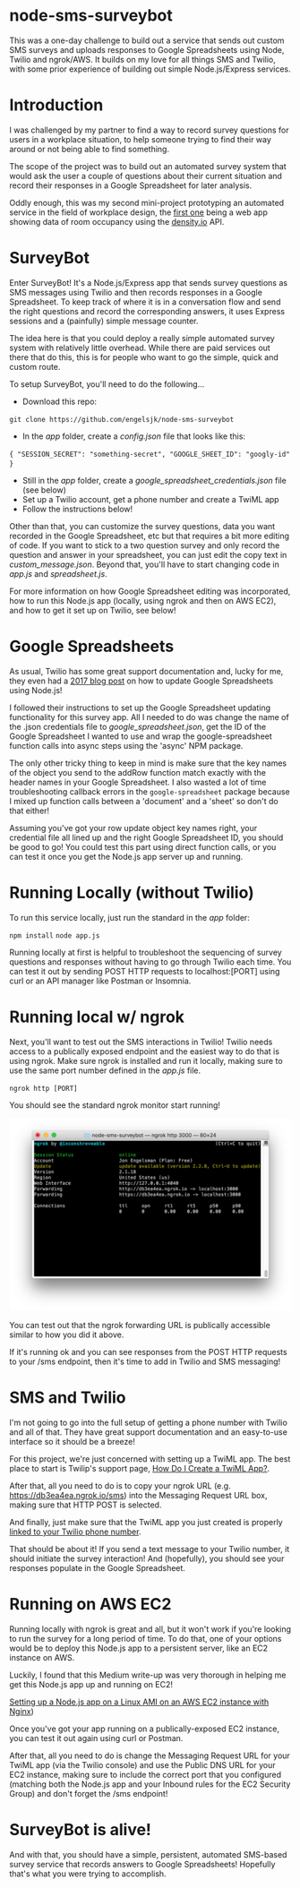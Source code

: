 # node-sms-surveybot
This was a one-day challenge to build out a service that sends out custom SMS surveys and uploads responses to Google Spreadsheets using Node, Twilio and ngrok/AWS. It builds on my love for all things SMS and Twilio, with some prior experience of building out simple Node.js/Express services. 

# Introduction
I was challenged by my partner to find a way to record survey questions for users in a workplace situation, to help someone trying to find their way around or not being able to find something. 

The scope of the project was to build out an automated survey system that would ask the user a couple of questions about their current situation and record their responses in a Google Spreadsheet for later analysis. 

Oddly enough, this was my second mini-project prototyping an automated service in the field of workplace design, the [first one]([](https://github.com/engelsjk/web-demo-density-rooms)) being a web app showing data of room occupancy using the [density.io](https://www.density.io/) API. 

# SurveyBot
Enter SurveyBot! It's a Node.js/Express app that sends survey questions as SMS messages using Twilio and then records responses in a Google Spreadsheet. To keep track of where it is in a conversation flow and send the right questions and record the corresponding answers, it uses Express sessions and a (painfully) simple message counter. 

The idea here is that you could deploy a really simple automated survey system with relatively little overhead. While there are paid services out there that do this, this is for people who want to go the simple, quick and custom route.

To setup SurveyBot, you'll need to do the following... 

* Download this repo:

`git clone https://github.com/engelsjk/node-sms-surveybot`
 
* In the *app* folder, create a *config.json* file that looks like this:

`
{
	"SESSION_SECRET": "something-secret",
	"GOOGLE_SHEET_ID": "googly-id"
}
`

* Still in the *app* folder, create a *google_spreadsheet_credentials.json* file (see below)
* Set up a Twilio account, get a phone number and create a TwiML app
* Follow the instructions below!

Other than that, you can customize the survey questions, data you want recorded in the Google Spreadsheet, etc but that requires a bit more editing of code. If you want to stick to a two question survey and only record the question and answer in your spreadsheet, you can just edit the copy text in *custom_message.json*. Beyond that, you'll have to start changing code in *app.js* and *spreadsheet.js*. 

For more information on how Google Spreadsheet editing was incorporated, how to run this Node.js app (locally, using ngrok and then on AWS EC2), and how to get it set up on Twilio, see below!

# Google Spreadsheets 
As usual, Twilio has some great support documentation and, lucky for me, they even had a [2017 blog post](https://www.twilio.com/blog/2017/03/google-spreadsheets-and-javascriptnode-js.html) on how to update Google Spreadsheets using Node.js! 

I followed their instructions to set up the Google Spreadsheet updating functionality for this survey app. All I needed to do was change the name of the .json credentials file to *google_spreadsheet.json*, get the ID of the Google Spreadsheet I wanted to use and wrap the google-spreadsheet function calls into async steps using the 'async' NPM package.

The only other tricky thing to keep in mind is make sure that the key names of the object you send to the addRow function match exactly with the header names in your Google Spreadsheet. I also wasted a lot of time troubleshooting callback errors in the `google-spreadsheet` package because I mixed up function calls between a 'document' and a 'sheet' so don't do that either!

Assuming you've got your row update object key names right, your credential file all lined up and the right Google Spreadsheet ID, you should be good to go! You could test this part using direct function calls, or you can test it once you get the Node.js app server up and running.

# Running Locally (without Twilio)
To run this service locally, just run the standard in the *app* folder:

`npm install`
`node app.js`

Running locally at first is helpful to troubleshoot the sequencing of survey questions and responses without having to go through Twilio each time.  You can test it out by sending POST HTTP requests to localhost:[PORT] using curl or an API manager like Postman or Insomnia. 

# Running local w/ ngrok
Next, you'll want to test out the SMS interactions in Twilio! Twilio needs access to a publically exposed endpoint and the easiest way to do that is using ngrok. Make sure ngrok is installed and run it locally, making sure to use the same port number defined in the *app.js* file.

`ngrok http [PORT]`

You should see the standard ngrok monitor start running!

![](images/ngrok.png)

You can test out that the ngrok forwarding URL is publically accessible similar to how you did it above.

If it's running ok and you can see responses from the POST HTTP requests to your /sms endpoint, then it's time to add in Twilio and SMS messaging!

# SMS and Twilio
I'm not going to go into the full setup of getting a phone number with Twilio and all of that. They have great support documentation and an easy-to-use interface so it should be a breeze!

For this project, we're just concerned with setting up a TwiML app. The best place to start is Twilip's support page, [How Do I Create a TwiML App?](https://support.twilio.com/hc/en-us/articles/223180928-How-Do-I-Create-a-TwiML-App-). 

After that, all you need to do is to copy your ngrok URL (e.g. https://db3ea4ea.ngrok.io/sms) into the Messaging Request URL box, making sure that HTTP POST is selected.

And finally, just make sure that the TwiML app you just created is properly [linked to your Twilio phone number](https://support.twilio.com/hc/en-us/articles/223136047-Configuring-Phone-Numbers-to-Receive-SMS-Messages#twimlbin). 

That should be about it! If you send a text message to your Twilio number, it should initiate the survey interaction! And (hopefully), you should see your responses populate in the Google Spreadsheet.

# Running on AWS EC2
Running locally with ngrok is great and all, but it won't work if you're looking to run the survey for a long period of time. To do that, one of your options would be to deploy this Node.js app to a persistent server, like an EC2 instance on AWS.

Luckily, I found that this Medium write-up was very thorough in helping me get this Node.js app up and running on EC2! 

[Setting up a Node.js app on a Linux AMI on an AWS EC2 instance with Nginx](https://medium.com/@nishankjaintdk/setting-up-a-node-js-app-on-a-linux-ami-on-an-aws-ec2-instance-with-nginx-59cbc1bcc68c))

Once you've got your app running on a publically-exposed EC2 instance, you can test it out again using curl or Postman. 

After that, all you need to do is change the Messaging Request URL for your TwiML app (via the Twilio console) and use the Public DNS URL for your EC2 instance, making sure to include the correct port that you configured (matching both the Node.js app and your Inbound rules for the EC2 Security Group) and don't forget the /sms endpoint!

# SurveyBot is alive!
And with that, you should have a simple, persistent, automated SMS-based survey service that records answers to Google Spreadsheets! Hopefully that's what you were trying to accomplish.
